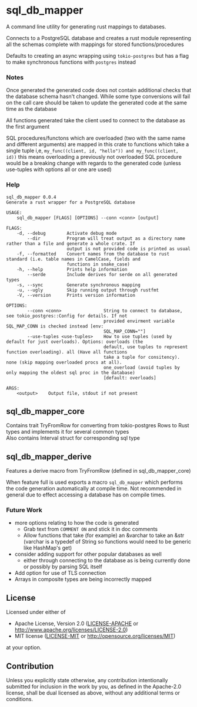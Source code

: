 # sql_db_mapper
A command line utility for generating rust mappings to databases.

Connects to a PostgreSQL database and creates a rust module representing all the schemas complete with mappings for stored functions/procedures

Defaults to creating an async wrapping using `tokio-postgres` but has a flag to make synchronous functions with `postgres` instead

### Notes
Once generated the generated code does not contain additional checks that the database schema hasn't changed. While some type conversions will fail on the call care should be taken to update the generated code at the same time as the database

All functions generated take the client used to connect to the database as the first argument

SQL procedures/functons which are overloaded (two with the same name and different arguments) are mapped in this crate to functions which take a single tuple i,e, `my_func((client, id, "hello")) and my_func((client, id))` this means overloading a previously not overloaded SQL procedure would be a breaking change with regards to the generated code (unless use-tuples with options all or one are used)

### Help
```
sql_db_mapper 0.0.4
Generate a rust wrapper for a PostgreSQL database

USAGE:
    sql_db_mapper [FLAGS] [OPTIONS] --conn <conn> [output]

FLAGS:
    -d, --debug        Activate debug mode
        --dir          Program will treat output as a directory name rather than a file and generate a whole crate. If
                       output is not provided code is printed as usual
    -f, --formatted    Convert names from the database to rust standard (i.e. table names in CamelCase, fields and
                       functions in snake_case)
    -h, --help         Prints help information
        --serde        Include derives for serde on all generated types
    -s, --sync         Generate synchronous mapping
    -u, --ugly         Skip running output through rustfmt
    -V, --version      Prints version information

OPTIONS:
        --conn <conn>                String to connect to database, see tokio_postgres::Config for details. If not
                                     provided envirment variable SQL_MAP_CONN is checked instead [env:
                                     SQL_MAP_CONN=""]
        --use-tuples <use-tuples>    How to use tuples (used by default for just overloads). Options: overloads (the
                                     default, use tuples to represent function overloading). all (Have all functions
                                     take a tuple for consitency). none (skip mapping overloaded procs at all).
                                     one_overload (avoid tuples by only mapping the oldest sql proc in the database)
                                     [default: overloads]

ARGS:
    <output>    Output file, stdout if not present
```

## sql_db_mapper_core
Contains trait TryFromRow for converting from tokio-postgres Rows to Rust types and implements it for several common types  
Also contains Interval struct for corresponding sql type

## sql_db_mapper_derive
Features a derive macro from TryFromRow (defined in sql_db_mapper_core)

When feature full is used exports a macro `sql_db_mapper` which performs the code generation automatically at compile time. Not recommended in general due to effect accessing a database has on compile times.

### Future Work
* more options relating to how the code is generated
	* Grab text from `COMMENT ON` and stick it in doc comments
	* Allow functions that take (for example) an &varchar to take an &str (varchar is a typedef of String so functions would need to be generic like HashMap's get)
* consider adding support for other popular databases as well
	* either through connecting to the database as is being currently done or possibly by parsing SQL itself
* Add option for use of TLS connection
* Arrays in composite types are being incorrectly mapped

## License

Licensed under either of

 * Apache License, Version 2.0
   ([LICENSE-APACHE](LICENSE-APACHE) or http://www.apache.org/licenses/LICENSE-2.0)
 * MIT license
   ([LICENSE-MIT](LICENSE-MIT) or http://opensource.org/licenses/MIT)

at your option.

## Contribution

Unless you explicitly state otherwise, any contribution intentionally submitted
for inclusion in the work by you, as defined in the Apache-2.0 license, shall be
dual licensed as above, without any additional terms or conditions.
